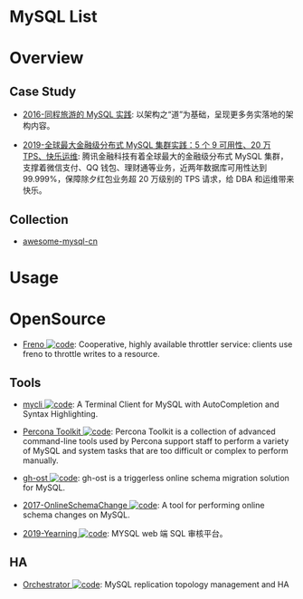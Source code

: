 # MySQL List

# Overview

## Case Study

- [2016-同程旅游的 MySQL 实践](http://mp.weixin.qq.com/s/LhCHEkSstmru4PnrfuoaVg): 以架构之“道”为基础，呈现更多务实落地的架构内容。

- [2019-全球最大金融级分布式 MySQL 集群实践：5 个 9 可用性、20 万 TPS、快乐运维](https://mp.weixin.qq.com/s/VanCDyrX4xzyPVZ4ul_yJQ): 腾讯金融科技有着全球最大的金融级分布式 MySQL 集群，支撑着微信支付、QQ 钱包、理财通等业务，近两年数据库可用性达到 99.999%，保障除夕红包业务超 20 万级别的 TPS 请求，给 DBA 和运维带来快乐。

## Collection

- [awesome-mysql-cn](https://github.com/jobbole/awesome-mysql-cn)

# Usage

# OpenSource

- [Freno ![code](https://martrix-usa.oss-accelerate.aliyuncs.com/logo/code.svg)](https://github.com/github/freno): Cooperative, highly available throttler service: clients use freno to throttle writes to a resource.

## Tools

- [mycli ![code](https://martrix-usa.oss-accelerate.aliyuncs.com/logo/code.svg)](https://github.com/dbcli/mycli): A Terminal Client for MySQL with AutoCompletion and Syntax Highlighting.

- [Percona Toolkit ![code](https://martrix-usa.oss-accelerate.aliyuncs.com/logo/code.svg)](https://github.com/percona/percona-toolkit): Percona Toolkit is a collection of advanced command-line tools used by Percona support staff to perform a variety of MySQL and system tasks that are too difficult or complex to perform manually.

- [gh-ost ![code](https://martrix-usa.oss-accelerate.aliyuncs.com/logo/code.svg)](https://github.com/github/gh-ost): gh-ost is a triggerless online schema migration solution for MySQL.

- [2017-OnlineSchemaChange ![code](https://martrix-usa.oss-accelerate.aliyuncs.com/logo/code.svg)](https://github.com/facebookincubator/OnlineSchemaChange): A tool for performing online schema changes on MySQL.

- [2019-Yearning ![code](https://martrix-usa.oss-accelerate.aliyuncs.com/logo/code.svg)](https://github.com/cookieY/Yearning): MYSQL web 端 SQL 审核平台。

## HA

- [Orchestrator ![code](https://martrix-usa.oss-accelerate.aliyuncs.com/logo/code.svg)](https://github.com/github/orchestrator): MySQL replication topology management and HA
